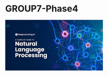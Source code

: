 # GROUP7-Phase4
![](https://github.com/mwangikelvin201/GROUP7-Phase4/blob/148597c0f00b3816d57c4e8a560397e7289506d7/download.jpeg)
